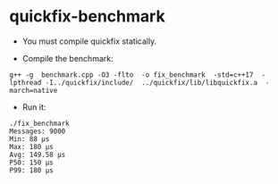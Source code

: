# quickfix-benchmark

- You must compile quickfix statically.

- Compile the benchmark:

```g++ -g  benchmark.cpp -O3 -flto  -o fix_benchmark  -std=c++17  -lpthread -I../quickfix/include/  ../quickfix/lib/libquickfix.a  -march=native```

- Run it:

```
./fix_benchmark 
Messages: 9000
Min: 88 µs
Max: 180 µs
Avg: 149.58 µs
P50: 150 µs
P99: 180 µs
```
